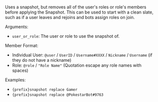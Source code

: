 Uses a snapshot, but removes all of the user's roles or role's members before applying the Snapshot. This can be used to start with a clean slate, such as if a user leaves and rejoins and bots assign roles on join.

Arguments:
* `user_or_role`: The user or role to use the snapshot of.

Member Format:
* Individual User: `@user` / `UserID` / `Username#XXXX` / `Nickname` / `Username` (if they do not have a nickname)
* Role: `@role` / `"Role Name"` (Quotation escape any role names with spaces)

Examples:
* `{prefix}snapshot replace Gamer`
* `{prefix}snapshot replace @PokestarBot#9763`
